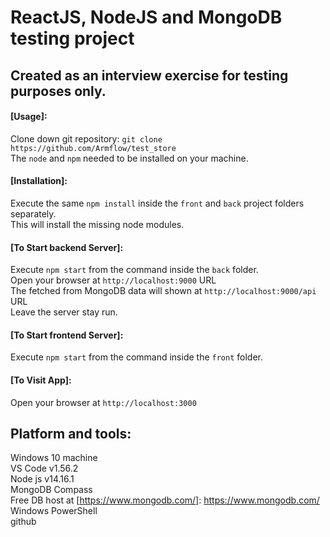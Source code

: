 # ReactJS, NodeJS and MongoDB testing project

## Created as an interview exercise for testing purposes only.


#### [Usage]:  
Clone down git repository: 
`git clone https://github.com/Armflow/test_store`<br>
The `node` and `npm` needed to be installed on your machine.  

#### [Installation]:
Execute the same `npm install` inside the `front` and `back` project folders separately.<br>
This will install the missing node modules.

#### [To Start backend Server]:
Execute `npm start` from the command inside the `back` folder. <br>
Open your browser at `http://localhost:9000` URL<br>
The fetched from MongoDB data will shown at `http://localhost:9000/api` URL<br>
Leave the server stay run.

#### [To Start frontend Server]:
Execute `npm start` from the command inside the `front` folder. 

#### [To Visit App]:
Open your browser at `http://localhost:3000`

## Platform and tools:
Windows 10 machine<br>
VS Code v1.56.2<br>
Node js v14.16.1<br>
MongoDB Compass<br>
Free DB host at [https://www.mongodb.com/]: https://www.mongodb.com/<br>
Windows PowerShell<br>
github

